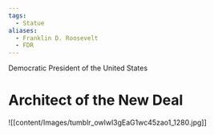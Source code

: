 ```yaml
---
tags:
  - Statue
aliases:
  - Franklin D. Roosevelt
  - FDR
---
```

Democratic President of the United States 

# Architect of the New Deal

![[content/Images/tumblr_owlwl3gEaG1wc45zao1_1280.jpg]]